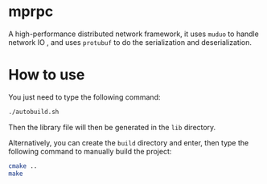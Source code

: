 # mprpc

A high-performance distributed network framework, it uses `muduo` to handle network IO
, and uses `protubuf` to do the serialization and deserialization.

# How to use

You just need to type the following command:

```sh
./autobuild.sh
```

Then the library file will then be generated in the `lib` directory.

Alternatively, you can create the `build` directory and enter, then type the following 
command to manually build the project:

```sh
cmake ..
make
```
